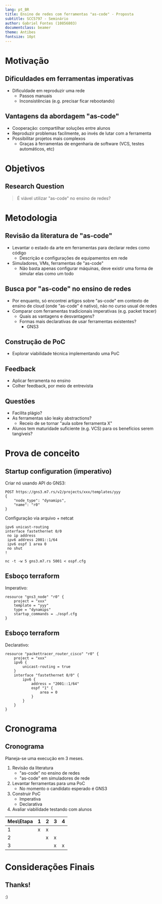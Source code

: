 ```yaml
---
lang: pt_BR
title: Ensino de redes com ferramentas "as-code" - Proposta
subtitle: SCC5797 - Seminário
author: Gabriel Fontes (10856803)
documentclass: beamer
theme: Antibes
fontsize: 10pt
---
```


# Motivação

## Dificuldades em ferramentas imperativas

- Dificuldade em reproduzir uma rede
    - Passos manuais
    - Inconsistências (e.g. precisar ficar rebootando)

## Vantagens da abordagem "as-code"

- Cooperação: compartilhar soluções entre alunos
- Reproduzir problemas facilmente, ao invés de lutar com a ferramenta
- Possibilitar projetos mais complexos
    - Graças à ferramentas de engenharia de software (VCS, testes automáticos, etc)

# Objetivos

## Research Question

> É viável utilizar "as-code" no ensino de redes?

# Metodologia

## Revisão da literatura de "as-code"

- Levantar o estado da arte em ferramentas para declarar redes como código
    - Descrição e configurações de equipamentos em rede
- Simuladores, VMs, ferramentas de "as-code"
    - Não basta apenas configurar máquinas, deve existir uma forma de simular elas como um todo

## Busca por "as-code" no ensino de redes

- Por enquanto, só encontrei artigos sobre "as-code" em contexto de ensino de cloud (onde "as-code" é nativo), não no curso usual de redes
- Comparar com ferramentas tradicionais imperativas (e.g. packet tracer)
    - Quais as vantagens e desvantagens?
    - Formas mais declarativas de usar ferramentas existentes?
        - GNS3

## Construção de PoC

- Explorar viabilidade técnica implementando uma PoC

## Feedback

- Aplicar ferramenta no ensino
- Colher feedback, por meio de entrevista

## Questões

- Facilita plágio?
- As ferramentas são leaky abstractions?
    - Receio de se tornar "aula sobre ferramenta X"
- Alunos tem maturidade suficiente (e.g. VCS) para os benefícios serem tangíveis?

# Prova de conceito

## Startup configuration (imperativo)

Criar nó usando API do GNS3:
```
POST https://gns3.m7.rs/v2/projects/xxx/templates/yyy
{
    "node_type": "dynamips",
    "name": "r0"
}
```

Configuração via arquivo + netcat
```
ipv6 unicast-routing
interface fastethernet 0/0
 no ip address
 ipv6 address 2001::1/64
 ipv6 ospf 1 area 0
 no shut
!
```

```
nc -t -w 5 gns3.m7.rs 5001 < ospf.cfg
```

## Esboço terraform

Imperativo:

```hcl
resource "gns3_node" "r0" {
    project = "xxx"
    template = "yyy"
    type = "dynamips"
    startup_commands = ./ospf.cfg
}
```

## Esboço terraform

Declarativo:

```hcl
resource "packettracer_router_cisco" "r0" {
    project = "xxx"
    ipv6 {
        unicast-routing = true
    }
    interface "fastethernet 0/0" {
        ipv6 {
            address = "2001::1/64"
            ospf "1" {
                area = 0
            }
        }
    }
}
```

# Cronograma

## Cronograma

Planeja-se uma execução em 3 meses.

1. Revisão da literatura
    - "as-code" no ensino de redes
    - "as-code" em simuladores de rede
2. Levantar ferramentas para uma PoC
    - No momento o candidato esperado é GNS3
3. Construir PoC
    - Imperativa
    - Declarativa
4. Avaliar viabilidade testando com alunos

| Mes\\Etapa | 1 | 2 | 3 | 4 |
|------------|---|---|---|---|
|  1         | x | x |   |   |
|  2         |   | x | x |   |
|  3         |   |   | x | x |


# Considerações Finais

## Thanks!

:)
